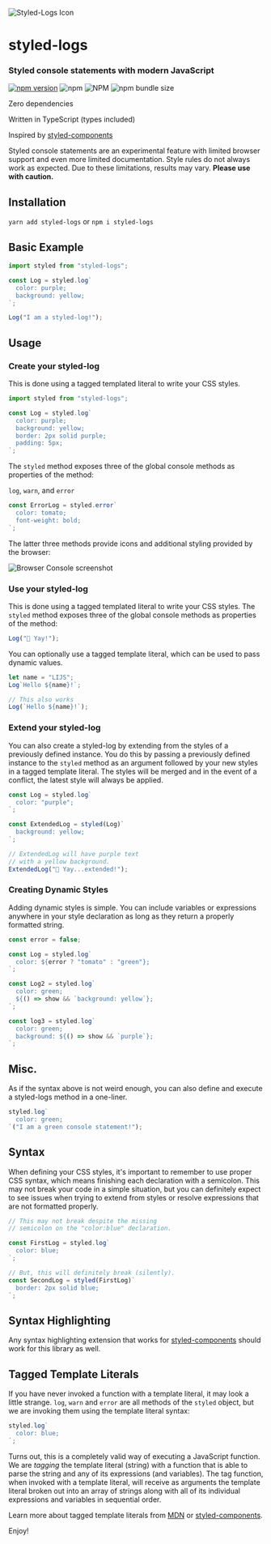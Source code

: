 ![Styled-Logs Icon](https://res.cloudinary.com/gojutin/image/upload/w_300/v1550798794/styled-logs/styled-logs-icon.png)

# styled-logs

### Styled console statements with modern JavaScript

[![npm version](https://badge.fury.io/js/styled-logs.svg)](https://badge.fury.io/js/styled-logs) ![npm](https://img.shields.io/npm/dt/styled-logs.svg) ![NPM](https://img.shields.io/npm/l/styled-logs.svg) ![npm bundle size](https://img.shields.io/bundlephobia/min/styled-logs.svg)

Zero dependencies

Written in TypeScript (types included)

Inspired by [styled-components](https://www.styled-components.com/)

Styled console statements are an experimental feature with limited browser support and even more limited documentation. Style rules do not always work as expected. Due to these limitations, results may vary. **Please use with caution.**

## Installation

`yarn add styled-logs` or `npm i styled-logs`

## Basic Example

```javascript
import styled from "styled-logs";

const Log = styled.log`
  color: purple;
  background: yellow;
`;

Log("I am a styled-log!");
```

## Usage

### Create your styled-log

This is done using a tagged templated literal to write your CSS styles.

```javascript
import styled from "styled-logs";

const Log = styled.log`
  color: purple;
  background: yellow;
  border: 2px solid purple;
  padding: 5px;
`;
```

The `styled` method exposes three of the global console methods as properties of the method:

`log`, `warn`, and `error`

```javascript
const ErrorLog = styled.error`
  color: tomato;
  font-weight: bold;
`;
```

The latter three methods provide icons and additional styling provided by the browser:

![Browser Console screenshot](https://res.cloudinary.com/gojutin/image/upload/v1550858634/styled-logs/console.png)

### Use your styled-log

This is done using a tagged templated literal to write your CSS styles.
The `styled` method exposes three of the global console methods as properties of the method:

```javascript
Log("🎉 Yay!");
```

You can optionally use a tagged template literal, which can be used to pass dynamic values.

```javascript
let name = "LIJS";
Log`Hello ${name}!`;

// This also works
Log(`Hello ${name}!`);
```

### Extend your styled-log

You can also create a styled-log by extending from the styles of a previously defined instance. You do this by passing a previously defined instance to the `styled` method as an argument followed by your new styles in a tagged template literal. The styles will be merged and in the event of a conflict, the latest style will always be applied.

```javascript
const Log = styled.log`
  color: "purple";
`;

const ExtendedLog = styled(Log)`
  background: yellow;
`;

// ExtendedLog will have purple text
// with a yellow background.
ExtendedLog("🎉 Yay...extended!");
```

### Creating Dynamic Styles

Adding dynamic styles is simple. You can include variables or expressions anywhere in your style declaration as long as they return a properly formatted string.

```javascript
const error = false;

const Log = styled.log`
  color: ${error ? "tomato" : "green"};
`;

const Log2 = styled.log`
  color: green;
  ${() => show && `background: yellow`};
`;

const log3 = styled.log`
  color: green;
  background: ${() => show && `purple`};
`;
```

## Misc.

As if the syntax above is not weird enough, you can also define and execute a styled-logs method in a one-liner.

```javascript
styled.log`
  color: green;
`("I am a green console statement!");
```

## Syntax

When defining your CSS styles, it's important to remember to use proper CSS syntax, which means finishing each declaration with a semicolon. This may not break your code in a simple situation, but you can definitely expect to see issues when trying to extend from styles or resolve expressions that are not formatted properly.

```javascript
// This may not break despite the missing
// semicolon on the "color:blue" declaration.

const FirstLog = styled.log`
  color: blue;
`;

// But, this will definitely break (silently).
const SecondLog = styled(FirstLog)`
  border: 2px solid blue;
`;
```

## Syntax Highlighting

Any syntax highlighting extension that works for [styled-components](https://www.styled-components.com/) should work for this library as well.

<h2 id="ttl">Tagged Template Literals</h2>

If you have never invoked a function with a template literal, it may look a little strange. `log`, `warn` and `error` are all methods of the `styled` object, but we are invoking them using the template literal syntax:

```javascript
styled.log`
  color: blue;
`;
```

Turns out, this is a completely valid way of executing a JavaScript function. We are _tagging_ the template literal (string) with a function that is able to parse the string and any of its expressions (and variables). The tag function, when invoked with a template literal, will receive as arguments the template literal broken out into an array of strings along with all of its individual expressions and variables in sequential order.

Learn more about tagged template literals from [MDN](https://developer.mozilla.org/en-US/docs/Web/JavaScript/Reference/Template_literals/) or [styled-components](https://www.styled-components.com/docs/advanced#tagged-template-literals).

Enjoy!
